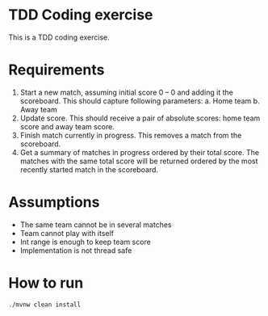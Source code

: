 # TDD Coding exercise

This is a TDD coding exercise.

# Requirements

1. Start a new match, assuming initial score 0 – 0 and adding it the scoreboard.
   This should capture following parameters:
   a. Home team
   b. Away team
2. Update score. This should receive a pair of absolute scores: home team score and away
   team score.
3. Finish match currently in progress. This removes a match from the scoreboard.
4. Get a summary of matches in progress ordered by their total score. The matches with the
   same total score will be returned ordered by the most recently started match in the
   scoreboard.

# Assumptions

- The same team cannot be in several matches
- Team cannot play with itself
- Int range is enough to keep team score
- Implementation is not thread safe

# How to run
```bash
./mvnw clean install
```
